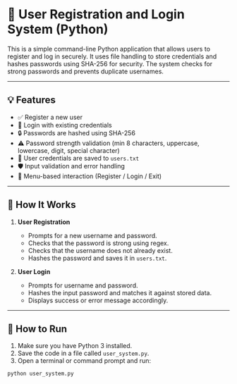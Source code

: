 # 🔐 User Registration and Login System (Python)

This is a simple command-line Python application that allows users to register and log in securely. It uses file handling to store credentials and hashes passwords using SHA-256 for security. The system checks for strong passwords and prevents duplicate usernames.

---

## 💡 Features

- ✅ Register a new user
- 🔑 Login with existing credentials
- 🔒 Passwords are hashed using SHA-256
- ⚠️ Password strength validation (min 8 characters, uppercase, lowercase, digit, special character)
- 📁 User credentials are saved to `users.txt`
- 🛡️ Input validation and error handling
- 📌 Menu-based interaction (Register / Login / Exit)

---

## 📂 How It Works

1. **User Registration**
   - Prompts for a new username and password.
   - Checks that the password is strong using regex.
   - Checks that the username does not already exist.
   - Hashes the password and saves it in `users.txt`.

2. **User Login**
   - Prompts for username and password.
   - Hashes the input password and matches it against stored data.
   - Displays success or error message accordingly.

---

## 🚀 How to Run

1. Make sure you have Python 3 installed.
2. Save the code in a file called `user_system.py`.
3. Open a terminal or command prompt and run:

```bash
python user_system.py
